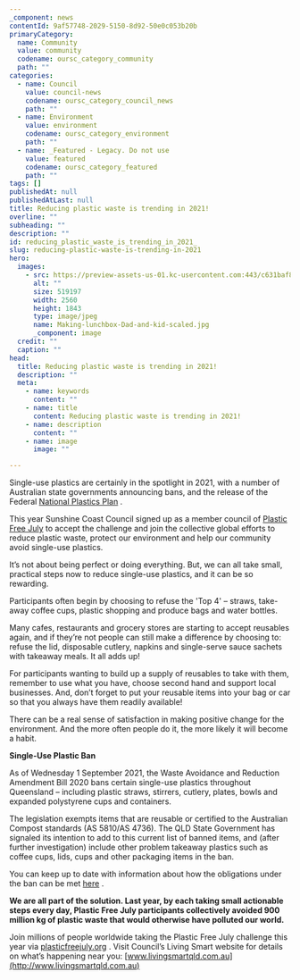 ```yaml
---
_component: news
contentId: 9af57748-2029-5150-8d92-50e0c053b20b
primaryCategory:
  name: Community
  value: community
  codename: oursc_category_community
  path: ""
categories:
  - name: Council
    value: council-news
    codename: oursc_category_council_news
    path: ""
  - name: Environment
    value: environment
    codename: oursc_category_environment
    path: ""
  - name: _Featured - Legacy. Do not use
    value: featured
    codename: oursc_category_featured
    path: ""
tags: []
publishedAt: null
publishedAtLast: null
title: Reducing plastic waste is trending in 2021!
overline: ""
subheading: ""
description: ""
id: reducing_plastic_waste_is_trending_in_2021_
slug: reducing-plastic-waste-is-trending-in-2021
hero:
  images:
    - src: https://preview-assets-us-01.kc-usercontent.com:443/c631baf8-1b46-001f-580c-d0001b68b4a8/528d96fd-9172-44be-8256-869ab854a02c/Making-lunchbox-Dad-and-kid-scaled.jpg
      alt: ""
      size: 519197
      width: 2560
      height: 1843
      type: image/jpeg
      name: Making-lunchbox-Dad-and-kid-scaled.jpg
      _component: image
  credit: ""
  caption: ""
head:
  title: Reducing plastic waste is trending in 2021!
  description: ""
  meta:
    - name: keywords
      content: ""
    - name: title
      content: Reducing plastic waste is trending in 2021!
    - name: description
      content: ""
    - name: image
      image: ""

---
```

Single-use plastics are certainly in the spotlight in 2021, with a number of Australian state governments announcing bans, and the release of the Federal [National Plastics Plan](https://www.environment.gov.au/system/files/resources/a327406c-79f5-47f1-b71b-7388407c35a0/files/national-plastics-plan-2021.pdf)
.

This year Sunshine Coast Council signed up as a member council of [Plastic Free July](https://www.plasticfreejuly.org/take-the-challenge/)
&#x20;to accept the challenge and join the collective global efforts to reduce plastic waste, protect our environment and help our community avoid single-use plastics. 

It’s not about being perfect or doing everything. But, we can all take small, practical steps now to reduce single-use plastics, and it can be so rewarding.

Participants often begin by choosing to refuse the 'Top 4' – straws, take-away coffee cups, plastic shopping and produce bags and water bottles. 

Many cafes, restaurants and grocery stores are starting to accept reusables again, and if they’re not people can still make a difference by choosing to: refuse the lid, disposable cutlery, napkins and single-serve sauce sachets with takeaway meals. It all adds up!

For participants wanting to build up a supply of reusables to take with them, remember to use what you have, choose second hand and support local businesses. And, don’t forget to put your reusable items into your bag or car so that you always have them readily available!

There can be a real sense of satisfaction in making positive change for the environment. And the more often people do it, the more likely it will become a habit.

**Single-Use Plastic Ban**

As of Wednesday 1 September 2021, the Waste Avoidance and Reduction Amendment Bill 2020 bans certain single-use plastics throughout Queensland – including plastic straws, stirrers, cutlery, plates, bowls and expanded polystyrene cups and containers.

The legislation exempts items that are reusable or certified to the Australian Compost standards (AS 5810/AS 4736). The QLD State Government has signaled its intention to add to this current list of banned items, and (after further investigation) include other problem takeaway plastics such as coffee cups, lids, cups and other packaging items in the ban.

You can keep up to date with information about how the obligations under the ban can be met [here](https://protect-au.mimecast.com/s/WYmdC71RMlCAJ0EEu0kN-6?domain=urldefense.proofpoint.cohttps://www.qld.gov.au/environment/pollution/management/waste/recovery/reduction/plastic-pollution/single-use-plastic-products-ban)
.

**We are all part of the solution. Last year, by each taking small actionable steps every day, Plastic Free July participants collectively avoided 900 million kg of plastic waste that would otherwise have polluted our world.**

Join millions of people worldwide taking the Plastic Free July challenge this year via [plasticfreejuly.org](https://www.plasticfreejuly.org/take-the-challenge/)
. Visit Council’s Living Smart website for details on what’s happening near you: [www.livingsmartqld.com.au](http://www.livingsmartqld.com.au)
